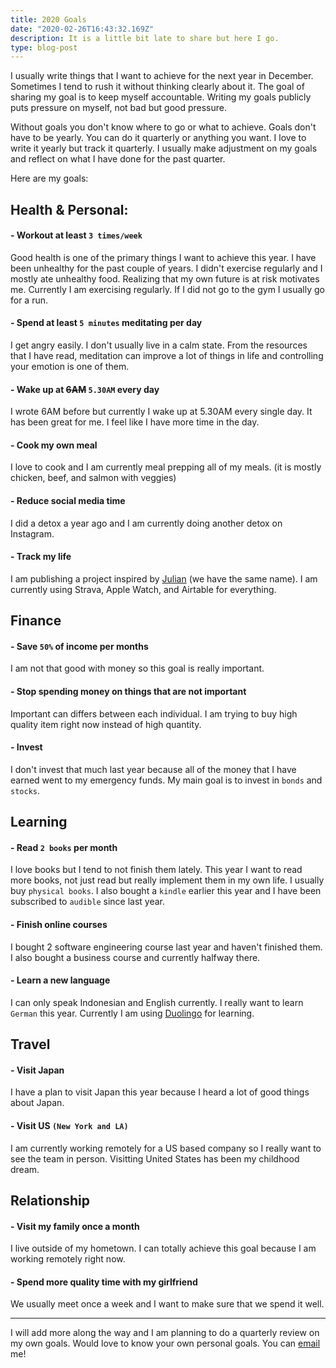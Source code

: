 ```yaml
---
title: 2020 Goals
date: "2020-02-26T16:43:32.169Z"
description: It is a little bit late to share but here I go.
type: blog-post
---
```


I usually write things that I want to achieve for the next year in December. Sometimes I tend to rush it without thinking clearly about it. The goal of sharing my goal is to keep myself accountable. Writing my goals publicly puts pressure on myself, not bad but good pressure. 

Without goals you don't know where to go or what to achieve. Goals don't have to be yearly. You can do it quarterly or anything you want. I love to write it yearly but track it quarterly. I usually make adjustment on my goals and reflect on what I have done for the past quarter.

Here are my goals:

## Health & Personal:

#### -  Workout at least `3 times/week`

Good health is one of the primary things I want to achieve this year. I have been unhealthy for the past couple of years. I didn't exercise regularly and I mostly ate unhealthy food. Realizing that my own future is at risk motivates me. Currently I am exercising regularly. If I did not go to the gym I usually go for a run.

#### - Spend at least `5 minutes` meditating per day

I get angry easily. I don't usually live in a calm state. From the resources that I have read, meditation can improve a lot of things in life and controlling your emotion is one of them.

#### - Wake up at ~~6AM~~ `5.30AM` every day

I wrote 6AM before but currently I wake up at 5.30AM every single day. It has been great for me. I feel like I have more time in the day.

#### - Cook my own meal

I love to cook and I am currently meal prepping all of my meals. (it is mostly chicken, beef, and salmon with veggies)

#### - Reduce social media time

I did a detox a year ago and I am currently doing another detox on Instagram.

#### - Track my life

I am publishing a project inspired by [Julian](https://julian.digital) (we have the same name). I am currently using Strava, Apple Watch, and Airtable for everything.

## Finance

#### - Save `50%` of income per months

I am not that good with money so this goal is really important.

#### - Stop spending money on things that are not important

Important can differs between each individual. I am trying to buy high quality item right now instead of high quantity.

#### - Invest

I don't invest that much last year because all of the money that I have earned went to my emergency funds. My main goal is to invest in `bonds` and `stocks`.

## Learning

#### - Read `2 books` per month

I love books but I tend to not finish them lately. This year I want to read more books, not just read but really implement them in my own life. I usually buy `physical books`. I also bought a `kindle` earlier this year and I have been subscribed to `audible` since last year.

#### - Finish online courses

I bought 2 software engineering course last year and haven't finished them. I also bought a business course and currently halfway there.

#### - Learn a new language

I can only speak Indonesian and English currently. I really want to learn `German` this year. Currently I am using [Duolingo](https://www.duolingo.com/) for learning.

## Travel

#### - Visit Japan

I have a plan to visit Japan this year because I heard a lot of good things about Japan.

#### - Visit US `(New York and LA)`

I am currently working remotely for a US based company so I really want to see the team in person. Visitting United States has been my childhood dream.

## Relationship

#### - Visit my family once a month

I live outside of my hometown. I can totally achieve this goal because I am working remotely right now.

#### - Spend more quality time with my girlfriend

We usually meet once a week and I want to make sure that we spend it well.

---

I will add more along the way and I am planning to do a quarterly review on my own goals. Would love to know your own personal goals. You can <a href="mailto:hello@juliancanderson.com">email</a> me!













